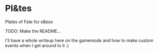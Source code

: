 # Pl&tes
Plates of Fate for s&amp;box


TODO: Make the README...

I'll have a whole writeup here on the gamemode and how to make custom events when I get around to it :)
